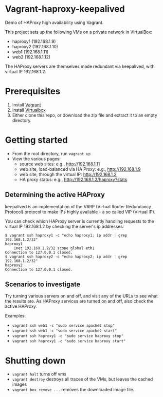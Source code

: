Vagrant-haproxy-keepalived
====================

Demo of HAProxy high availability using Vagrant.

This project sets up the following VMs on a private network in VirtualBox:

* haproxy1 (192.168.1.9)
* haproxy2 (192.168.1.10)
* web1 (192.168.1.11)
* web2 (192.168.1.12)

The HAProxy servers are themselves made redundant via keepalived, with
virtual IP 192.168.1.2.

# Prerequisites

1.  Install [Vagrant](http://www.vagrantup.com/downloads.html)
2.  Install [Virtualbox](https://www.virtualbox.org/wiki/Downloads)
3.  Either clone this repo, or download the zip file and extract it to an empty directory.

# Getting started

* From the root directory, run `vagrant up`
* View the various pages:
  * source web sites: e.g., http://192.168.1.11
  * web site, load-balanced via HA Proxy: e.g., http://192.168.1.9
  * web site, through the virtual IP: http://192.168.1.2
  * HA proxy status: e.g., http://192.168.1.2/haproxy?stats

## Determining the active HAProxy

keepalived is an implementation of the VRRP (Virtual Router Redundancy
Protocol) protocol to make IPs highly available - a so called VIP
(Virtual IP).

You can check which HAProxy server is currently handling requests to the virtual IP 192.168.1.2 by checking the server's ip addresses:

    $ vagrant ssh haproxy1 -c "echo haproxy1; ip addr | grep 192.168.1.2/32"
    haproxy1
        inet 192.168.1.2/32 scope global eth1
    Connection to 127.0.0.1 closed.
    $ vagrant ssh haproxy2 -c "echo haproxy2; ip addr | grep 192.168.1.2/32"
    haproxy2
    Connection to 127.0.0.1 closed.

## Scenarios to investigate

Try turning various servers on and off, and visit any of the URLs to
see what the results are.  As HAProxy services are turned on and off,
also check the active HAProxy.

Examples:

* `vagrant ssh web1 -c "sudo service apache2 stop"`
* `vagrant ssh web1 -c "sudo service apache2 start"`
* `vagrant ssh haproxy1 -c "sudo service haproxy stop"`
* `vagrant ssh haproxy1 -c "sudo service haproxy start"`


# Shutting down

* `vagrant halt` turns off vms
* `vagrant destroy` destroys all traces of the VMs, but leaves the
  cached images
* `vagrant box remove ...` removes the downloaded image file.

